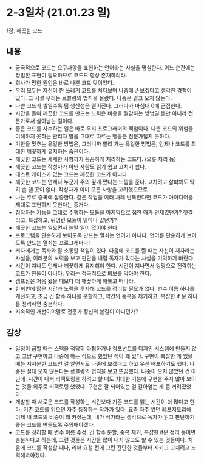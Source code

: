 # 2-3일차 (21.01.23 일)
1장. 깨끗한 코드

## 내용
- 궁극적으로 코드는 요구사항을 표현하는 언어라는 사실을 명심한다. 어느 순간에는 정밀한 표현이 필요하므로 코드도 항상 존재하리라.
- 회사가 망한 원인은 바로 나쁜 코드 탓이었다.
- 우리 모두는 자신이 짠 쓰레기 코드를 쳐다보며 나중에 손보겠다고 생각한 경험이 있다. 그 시절 우리는 르블랑의 법칙을 몰랐다. 나중은 결코 오지 않는다.
- 나쁜 코드가 쌓일수록 팀 생산성은 떨어진다. 그러다가 마침내 0에 근접한다.
- 시간을 들여 깨끗한 코드를 만드는 노력은 비용을 절감하는 방법일 뿐만 아니라 전문가로서 살아남는 길이다.
- 좋은 코드를 사수하는 일은 바로 우리 프로그래머의 책임이다. 나쁜 코드의 위험을 이해하지 못하는 관리자 말을 그대로 따르는 행동은 전문가답지 못하다.
- 기한을 맞추는 유일한 방법은, 그러니까 빨리 가는 유일한 방법은, 언제나 코드를 최대한 깨끗하게 유지하는 습관이다.
- 깨끗한 코드는 세세한 사항까지 꼼꼼하게 처리하는 코드다. (오류 처리 등)
- 깨끗한 코드는 작성자가 아닌 사람도 읽기 쉽고 고치기 쉽다.
- 테스트 케이스가 없는 코드는 깨끗한 코드가 아니다.
- 깨끗한 코드는 언제나 누군가 주의 깊게 짰다는 느낌을 준다. 고치려고 살펴봐도 딱히 손 댈 곳이 없다. 작성자가 이미 모든 사항을 고려했으므로.
- 나는 주로 중복에 집중한다. 같은 작업을 여러 차례 반복한다면 코드가 아이디어를 제대로 표현하지 못한다는 증거다.
- 짐작하는 기능을 그대로 수행하는 모듈을 마지막으로 접한 때가 언제였던가? 헷갈리고, 복잡하고, 뒤엉킨 모듈이 얼마나 많던가?
- 깨끗한 코드는 읽으면서 놀랄 일이 없어야 한다.
- 프로그램을 단순하게 보이도록 만드는 열쇠는 언어가 아니다. 언어를 단순하게 보이도록 만드는 열쇠는 프로그래머다!
- 저자에게는 독자와 잘 소통할 책임이 있다. 다음에 코드를 짤 때는 자신이 저자라는 사실을, 여러분의 노력을 보고 판단을 내릴 독자가 있다는 사실을 기억하기 바란다.
- 시간이 지나도 언제나 깨끗하게 유지해야 한다. 시간이 지나면서 엉망으로 전락하는 코드가 한둘이 아니다. 우리는 적극적으로 퇴보를 막아야 한다.
- 캠프장은 처음 왔을 때보다 더 깨끗하게 해놓고 떠나라.
- 한꺼번에 많은 시간과 노력을 투자해 코드를 정리할 필요가 없다. 변수 이름 하나를 개선하고, 조금 긴 함수 하나를 분할하고, 약간의 중복을 제거하고, 복잡한 if 문 하나를 정리하면 충분하다.
- 지속적인 개선이야말로 전문가 정신의 본질이 아니던가?

## 감상
- 일정이 급할 때는 스펙을 적당히 타협하거나 컴포넌트를 디자인 시스템에 만들지 않고 그냥 구현하고 나중에 하는 식으로 했었던 적이 꽤 있다. 구현이 복잡한 게 있을 때는 지저분한 코드인 걸 알면서도 나중에 보겠다고 하고 우선 배포하기도 했다. 나중은 절대 오지 않는다는 르블랑의 법칙을 보고 뜨끔했다. 나중이 오지 않았던 건 아닌데, 시간이 나서 리팩토링을 하려고 할 때도 최대한 기능에 구현을 주지 않아 보이는 것들 위주로 리팩토링 했었다. 구현은 잘 되어있는 걸 갈아엎는 게 좀 꺼려졌었다. 
- 개발할 때 새로운 코드를 작성하는 시간보다 기존 코드를 읽는 시간이 더 많다고 한다. 기존 코드를 읽으면 자주 등장하는 작가가 있다. 요즘 자주 썼던 레포지토리에 이제 내 코드의 비중이 꽤 커졌는데, 내가 작가라는 생각으로 독자가 읽고 판단하기 좋은 코드를 만들도록 주의해야겠다.
- 코드를 정리할 때 변수 이름 수정, 긴 함수 분할, 중복 제거, 복잡한 if문 정리 등이면 충분하다고 하는데, 그런 것들은 시간을 많이 내지 않고도 할 수 있는 것들이다. 처음에 코드를 작성할 때나, 리뷰 요청 전에 그런 간단한 것들부터 지키고 고치려고 노력해봐야겠다. 
